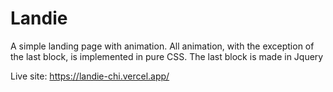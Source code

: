 # Landie

A simple landing page with animation. All animation, with the exception of the last block, is implemented in pure CSS. The last block is made in Jquery

Live site: https://landie-chi.vercel.app/

